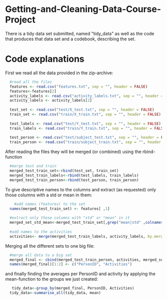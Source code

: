 # Getting-and-Cleaning-Data-Course-Project

There is a tidy data set submitted, named "tidy_data" as well as the code that produces that data set and a codebook, describing the set.

# Code explanations

First we read all the data provided in the zip-archive:
```R 
  #read all the files
  features <- read.csv("features.txt", sep = "", header = FALSE)
  features<-features[2]
  activity_labels <- read.csv("activity_labels.txt", sep = "", header = FALSE)
  activity_labels <- activity_labels[2]
  
  test_set <- read.csv("test/X_test.txt", sep = "", header = FALSE)
  train_set <- read.csv("train/X_train.txt", sep = "", header = FALSE)
  
  test_labels <- read.csv("test/Y_test.txt", sep = "", header = FALSE)
  train_labels <- read.csv("train/Y_train.txt", sep = "", header = FALSE)
  
  test_person <- read.csv("test/subject_test.txt", sep = "", header = FALSE)
  train_person <- read.csv("train/subject_train.txt", sep = "", header = FALSE)
```

After reading the files they will be merged (or combined) using the rbind-function
```R
  #merge test and train
  merged_test_train_set<-rbind(test_set, train_set)
  merged_test_train_labels<-rbind(test_labels, train_labels)
  merged_test_train_person<-rbind(test_person, train_person)      
```   
To give descriptive names to the columns and extract (as requested) only those columns with a std or mean in them:

```R
    #add names (features) to the set
  names(merged_test_train_set) <- features[ ,1]
  
  #extract only those columns with "std" or "mean" in it
  merged_set_std_mean<-merged_test_train_set[,grep("mean|std" ,colnames(merged_test_train_set), ignore.case = TRUE)]
  
  #add names to the activities
  activities<- merge(merged_test_train_labels, activity_labels, by.merged_test_train_labels = "V1", by.activity_labels = "V1")[2]
```

Merging all the different sets to one big file:

```R
  #merge all data to a big set
  merged_final <- cbind(merged_test_train_person, activities, merged_set_std_mean)
  names(merged_final)[1:2] <- c("PersonID", "Activities")
```
and finally finding the averages per PersonID and activity by applying the mean-function to the groups we just created:

```R
   tidy_data<-group_by(merged_final, PersonID, Activities)
  tidy_data<-summarise_all(tidy_data, mean)
```            


